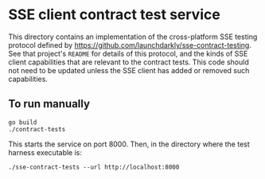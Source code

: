# SSE client contract test service

This directory contains an implementation of the cross-platform SSE testing protocol defined by https://github.com/launchdarkly/sse-contract-testing. See that project's `README` for details of this protocol, and the kinds of SSE client capabilities that are relevant to the contract tests. This code should not need to be updated unless the SSE client has added or removed such capabilities.

## To run manually

```shell
go build
./contract-tests
```

This starts the service on port 8000. Then, in the directory where the test harness executable is:

```
./sse-contract-tests --url http://localhost:8000
```
